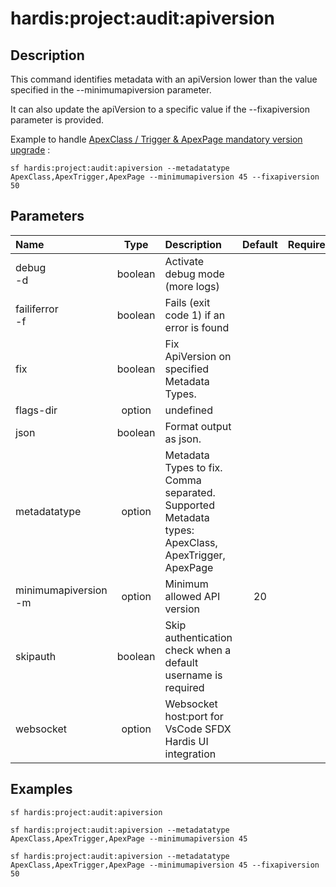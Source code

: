 <!-- This file has been generated with command 'sf hardis:doc:plugin:generate'. Please do not update it manually or it may be overwritten -->

# hardis:project:audit:apiversion

## Description

This command identifies metadata with an apiVersion lower than the value specified in the --minimumapiversion parameter.

It can also update the apiVersion to a specific value if the --fixapiversion parameter is provided.

Example to handle [ApexClass / Trigger & ApexPage mandatory version upgrade](https://help.salesforce.com/s/articleView?id=sf.admin_locales_update_api.htm&type=5) :

`sf hardis:project:audit:apiversion --metadatatype ApexClass,ApexTrigger,ApexPage --minimumapiversion 45 --fixapiversion 50`

## Parameters

| Name                     |  Type   | Description                                                                                        | Default | Required | Options |
| :----------------------- | :-----: | :------------------------------------------------------------------------------------------------- | :-----: | :------: | :-----: |
| debug<br/>-d             | boolean | Activate debug mode (more logs)                                                                    |         |          |         |
| failiferror<br/>-f       | boolean | Fails (exit code 1) if an error is found                                                           |         |          |         |
| fix                      | boolean | Fix ApiVersion on specified Metadata Types.                                                        |         |          |         |
| flags-dir                | option  | undefined                                                                                          |         |          |         |
| json                     | boolean | Format output as json.                                                                             |         |          |         |
| metadatatype             | option  | Metadata Types to fix. Comma separated. Supported Metadata types: ApexClass, ApexTrigger, ApexPage |         |          |         |
| minimumapiversion<br/>-m | option  | Minimum allowed API version                                                                        |   20    |          |         |
| skipauth                 | boolean | Skip authentication check when a default username is required                                      |         |          |         |
| websocket                | option  | Websocket host:port for VsCode SFDX Hardis UI integration                                          |         |          |         |

## Examples

```shell
sf hardis:project:audit:apiversion
```

```shell
sf hardis:project:audit:apiversion --metadatatype ApexClass,ApexTrigger,ApexPage --minimumapiversion 45
```

```shell
sf hardis:project:audit:apiversion --metadatatype ApexClass,ApexTrigger,ApexPage --minimumapiversion 45 --fixapiversion 50
```
